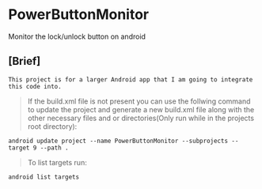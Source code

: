 # PowerButtonMonitor
Monitor the lock/unlock button on android

## [Brief]

`This project is for a larger Android app that I am going to integrate this code into.`

> If the build.xml file is not present you can use the follwing command to update the project and generate a new build.xml file along with the other necessary files and or directories(Only run while in the projects root directory):

`android update project --name PowerButtonMonitor --subprojects --target 9 --path .`


> To list targets run:

`android list targets`
